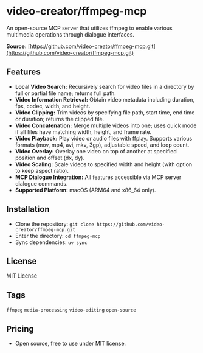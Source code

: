 # video-creator/ffmpeg-mcp

An open-source MCP server that utilizes ffmpeg to enable various multimedia operations through dialogue interfaces.

**Source:** [https://github.com/video-creator/ffmpeg-mcp.git](https://github.com/video-creator/ffmpeg-mcp.git)

## Features
- **Local Video Search:** Recursively search for video files in a directory by full or partial file name; returns full path.
- **Video Information Retrieval:** Obtain video metadata including duration, fps, codec, width, and height.
- **Video Clipping:** Trim videos by specifying file path, start time, end time or duration; returns the clipped file.
- **Video Concatenation:** Merge multiple videos into one; uses quick mode if all files have matching width, height, and frame rate.
- **Video Playback:** Play video or audio files with ffplay. Supports various formats (mov, mp4, avi, mkv, 3gp), adjustable speed, and loop count.
- **Video Overlay:** Overlay one video on top of another at specified position and offset (dx, dy).
- **Video Scaling:** Scale videos to specified width and height (with option to keep aspect ratio).
- **MCP Dialogue Integration:** All features accessible via MCP server dialogue commands.
- **Supported Platform:** macOS (ARM64 and x86_64 only).

## Installation
- Clone the repository: `git clone https://github.com/video-creator/ffmpeg-mcp.git`
- Enter the directory: `cd ffmpeg-mcp`
- Sync dependencies: `uv sync`

## License
MIT License

## Tags
`ffmpeg` `media-processing` `video-editing` `open-source`

## Pricing
- Open source, free to use under MIT license.
